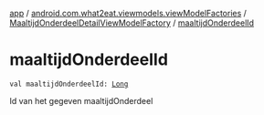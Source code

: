 [app](../../index.md) / [android.com.what2eat.viewmodels.viewModelFactories](../index.md) / [MaaltijdOnderdeelDetailViewModelFactory](index.md) / [maaltijdOnderdeelId](./maaltijd-onderdeel-id.md)

# maaltijdOnderdeelId

`val maaltijdOnderdeelId: `[`Long`](https://kotlinlang.org/api/latest/jvm/stdlib/kotlin/-long/index.html)

Id van het gegeven maaltijdOnderdeel

